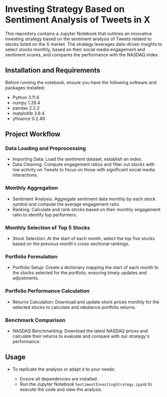 # Investing Strategy Based on Sentiment Analysis of Tweets in X

This repository contains a Jupyter Notebook that outlines an innovative investing strategy based on the sentiment analysis of Tweets related to stocks listed on the X market. The strategy leverages data-driven insights to select stocks monthly, based on their social media engagement and sentiment scores, and compares the performance with the NASDAQ index.

## Installation and Requirements

Before running the notebook, ensure you have the following software and packages installed:

- Python 3.11.6
- numpy 1.26.4
- pandas 2.2.2
- matplotlib 3.8.4
- yfinance 0.2.40

## Project Workflow

### Data Loading and Preprocessing
- Importing Data: Load the sentiment dataset, establish an index.
- Data Cleaning: Compute engagement ratios and filter out stocks with low activity on Tweets to focus on those with significant social media interactions.

### Monthly Aggregation
- Sentiment Analysis: Aggregate sentiment data monthly by each stock symbol and compute the average engagement ratio.
- Ranking: Calculate and rank stocks based on their monthly engagement ratio to identify top performers.

### Monthly Selection of Top 5 Stocks
- Stock Selection: At the start of each month, select the top five stocks based on the previous month's cross-sectional rankings.

### Portfolio Formulation
- Portfolio Setup: Create a dictionary mapping the start of each month to the stocks selected for the portfolio, ensuring timely updates and adjustments.

### Portfolio Performance Calculation
- Returns Calculation: Download and update stock prices monthly for the selected stocks to calculate and rebalance portfolio returns.

### Benchmark Comparison
- NASDAQ Benchmarking: Download the latest NASDAQ prices and calculate their returns to evaluate and compare with our strategy's performance.

## Usage
- To replicate the analysis or adapt it to your needs:

  - Ensure all dependencies are installed.
  - Run the Jupyter Notebook `SentimentInvestingStrategy.ipynb` to execute the code and view the analysis.
